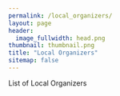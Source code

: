 ```yaml
---
permalink: /local_organizers/
layout: page
header:
  image_fullwidth: head.png
thumbnail: thumbnail.png
title: "Local Organizers"
sitemap: false
---
```

List of Local Organizers